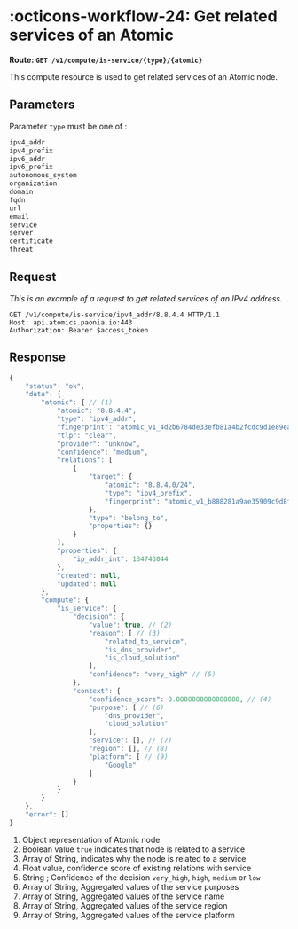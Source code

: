 # :octicons-workflow-24: Get related services of an Atomic

__Route: `GET /v1/compute/is-service/{type}/{atomic}`__

This compute resource is used to get related services of an Atomic node.

## Parameters

Parameter `type` must be one of :

```txt
ipv4_addr
ipv4_prefix
ipv6_addr
ipv6_prefix
autonomous_system
organization
domain
fqdn
url
email
service
server
certificate
threat
```

## Request

*This is an example of a request to get related services of an IPv4 address.*

```http
GET /v1/compute/is-service/ipv4_addr/8.8.4.4 HTTP/1.1
Host: api.atomics.paonia.io:443
Authorization: Bearer $access_token
```

## Response

``` {.js .annotate}
{
    "status": "ok",
    "data": {
        "atomic": { // (1)
            "atomic": "8.8.4.4",
            "type": "ipv4_addr",
            "fingerprint": "atomic_v1_4d2b6784de33efb81a4b2fcdc9d1e89ea7b06c0988a857e2766822c3ea391d8a",
            "tlp": "clear",
            "provider": "unknow",
            "confidence": "medium",
            "relations": [
                {
                    "target": {
                        "atomic": "8.8.4.0/24",
                        "type": "ipv4_prefix",
                        "fingerprint": "atomic_v1_b888281a9ae35909c9d8f99a4426e2c3e20426147423bc65434f4ae527995bdd"
                    },
                    "type": "belong_to",
                    "properties": {}
                }
            ],
            "properties": {
                "ip_addr_int": 134743044
            },
            "created": null,
            "updated": null
        },
        "compute": {
            "is_service": {
                "decision": {
                    "value": true, // (2)
                    "reason": [ // (3)
                        "related_to_service",
                        "is_dns_provider",
                        "is_cloud_solution"
                    ],
                    "confidence": "very_high" // (5)
                },
                "context": {
                    "confidence_score": 0.8888888888888888, // (4)
                    "purpose": [ // (6)
                        "dns_provider",
                        "cloud_solution"
                    ],
                    "service": [], // (7)
                    "region": [], // (8)
                    "platform": [ // (9)
                        "Google"
                    ]
                }
            }
        }
    },
    "error": []
}
```

1. Object representation of Atomic node
2. Boolean value `true` indicates that node is related to a service
3. Array of String, indicates why the node is related to a service
4. Float value, confidence score of existing relations with service
5. String ; Confidence of the decision `very_high`, `high`, `medium` or `low`
6. Array of String, Aggregated values of the service purposes
7. Array of String, Aggregated values of the service name
8. Array of String, Aggregated values of the service region
9. Array of String, Aggregated values of the service platform
